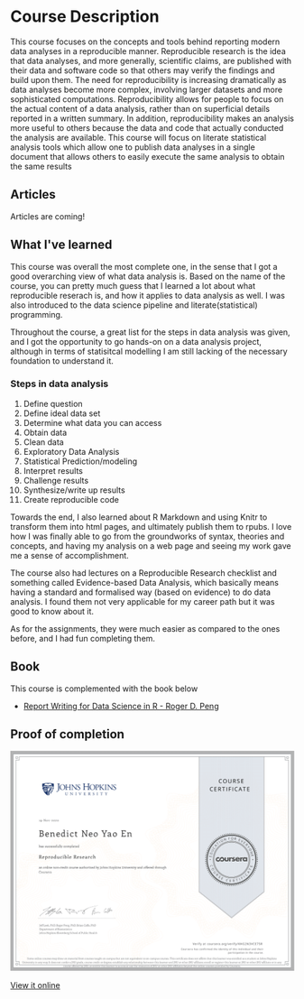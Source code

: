# Course Description
This course focuses on the concepts and tools behind reporting modern data analyses in a reproducible manner. Reproducible research is the idea that data analyses, and more generally, scientific claims, are published with their data and software code so that others may verify the findings and build upon them.  The need for reproducibility is increasing dramatically as data analyses become more complex, involving larger datasets and more sophisticated computations. Reproducibility allows for people to focus on the actual content of a data analysis, rather than on superficial details reported in a written summary. In addition, reproducibility makes an analysis more useful to others because the data and code that actually conducted the analysis are available. This course will focus on literate statistical analysis tools which allow one to publish data analyses in a single document that allows others to easily execute the same analysis to obtain the same results


## Articles 

Articles are coming!

## What I've learned

This course was overall the most complete one, in the sense that I got a good overarching view of what data analysis is. Based on the name of the course, you can pretty much guess that I learned a lot about what reproducible reserach is, and how it applies to data analysis as well. I was also introduced to the data science pipeline and literate(statistical) programming. 

Throughout the course, a great list for the steps in data analysis was given, and I got the opportunity to go hands-on on a data analysis project, although in terms of statisitcal modelling I am still lacking of the necessary foundation to understand it.

### Steps in data analysis
1. Define question
2. Define ideal data set
3. Determine what data you can access
4. Obtain data
5. Clean data
6. Exploratory Data Analysis
7. Statistical Prediction/modeling
8. Interpret results
9. Challenge results
10. Synthesize/write up results
11. Create reproducible code

Towards the end, I also learned about R Markdown and using Knitr to transform them into html pages, and ultimately publish them to rpubs. I love how I was finally able to go from the groundworks of syntax, theories and concepts, and having my analysis on a web page and seeing my work gave me a sense of accomplishment. 

The course also had lectures on a Reproducible Research checklist and something called Evidence-based Data Analysis, which basically means having a standard and formalised way (based on evidence) to do data analysis. I found them not very applicable for my career path but it was good to know about it. 

As for the assignments, they were much easier as compared to the ones before, and I had fun completing them. 

## Book
This course is complemented with the book below

* [Report Writing for Data Science in R - Roger D. Peng](https://leanpub.com/reportwriting)

## Proof of completion

![Certificate for fifth course](cert5.png) 

[View it online](https://coursera.org/share/82097f1d7caeadd28b22d2a7c79724ba)